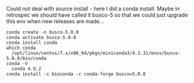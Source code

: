 Could not deal with source install - here I did a conda install. Maybe in retrospec we should have called it busco-5 so that we could just upgrade this env when new releases are made...

```
conda create -n busco-5.0.0
conda activate busco-5.0.0
conda install conda
which conda
  /opt/linux/centos/7.x/x86_64/pkgs/miniconda3/4.3.31/envs/busco-5.0.0/bin/conda
conda -V
  conda 4.9.2
conda install -c bioconda -c conda-forge busco=5.0.0
```
